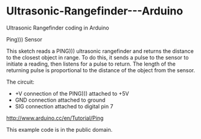# Ultrasonic-Rangefinder---Arduino
Ultrasonic Rangefinder coding in Arduino

  Ping))) Sensor

  This sketch reads a PING))) ultrasonic
  rangefinder and returns the distance to the
  closest object in range. To do this, it sends a
  pulse to the sensor to initiate a reading, then
  listens for a pulse to return.  The length of
  the returning pulse is proportional to the
  distance of the object from the sensor.

  The circuit:
   * +V connection of the PING))) attached to +5V
   * GND connection attached to ground
   * SIG connection attached to digital pin 7

  http://www.arduino.cc/en/Tutorial/Ping

  This example code is in the public domain.
